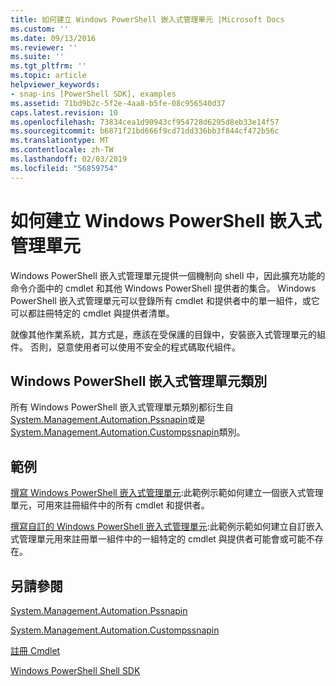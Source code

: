 ```yaml
---
title: 如何建立 Windows PowerShell 嵌入式管理單元 |Microsoft Docs
ms.custom: ''
ms.date: 09/13/2016
ms.reviewer: ''
ms.suite: ''
ms.tgt_pltfrm: ''
ms.topic: article
helpviewer_keywords:
- snap-ins [PowerShell SDK], examples
ms.assetid: 71bd9b2c-5f2e-4aa8-b5fe-08c956540d37
caps.latest.revision: 10
ms.openlocfilehash: 73834cea1d90943cf954728d6295d8eb33e14f57
ms.sourcegitcommit: b6871f21bd666f9cd71dd336bb3f844cf472b56c
ms.translationtype: MT
ms.contentlocale: zh-TW
ms.lasthandoff: 02/03/2019
ms.locfileid: "56859754"
---
```

# <a name="how-to-create-a-windows-powershell-snap-in"></a>如何建立 Windows PowerShell 嵌入式管理單元

Windows PowerShell 嵌入式管理單元提供一個機制向 shell 中，因此擴充功能的命令介面中的 cmdlet 和其他 Windows PowerShell 提供者的集合。 Windows PowerShell 嵌入式管理單元可以登錄所有 cmdlet 和提供者中的單一組件，或它可以都註冊特定的 cmdlet 與提供者清單。

就像其他作業系統，其方式是，應該在受保護的目錄中，安裝嵌入式管理單元的組件。 否則，惡意使用者可以使用不安全的程式碼取代組件。

## <a name="windows-powershell-snap-in-classes"></a>Windows PowerShell 嵌入式管理單元類別

所有 Windows PowerShell 嵌入式管理單元類別都衍生自[System.Management.Automation.Pssnapin](/dotnet/api/System.Management.Automation.PSSnapIn)或是[System.Management.Automation.Custompssnapin](/dotnet/api/System.Management.Automation.CustomPSSnapIn)類別。

## <a name="examples"></a>範例

[撰寫 Windows PowerShell 嵌入式管理單元](./writing-a-windows-powershell-snap-in.md):此範例示範如何建立一個嵌入式管理單元，可用來註冊組件中的所有 cmdlet 和提供者。

[撰寫自訂的 Windows PowerShell 嵌入式管理單元](./writing-a-custom-windows-powershell-snap-in.md):此範例示範如何建立自訂嵌入式管理單元用來註冊單一組件中的一組特定的 cmdlet 與提供者可能會或可能不存在。

## <a name="see-also"></a>另請參閱

[System.Management.Automation.Pssnapin](/dotnet/api/System.Management.Automation.PSSnapIn)

[System.Management.Automation.Custompssnapin](/dotnet/api/System.Management.Automation.CustomPSSnapIn)

[註冊 Cmdlet](./registering-cmdlets.md)

[Windows PowerShell Shell SDK](../windows-powershell-reference.md)
